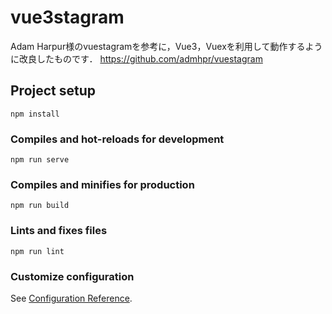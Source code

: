 # vue3stagram
Adam Harpur様のvuestagramを参考に，Vue3，Vuexを利用して動作するように改良したものです．
https://github.com/admhpr/vuestagram

## Project setup
```
npm install
```

### Compiles and hot-reloads for development
```
npm run serve
```

### Compiles and minifies for production
```
npm run build
```

### Lints and fixes files
```
npm run lint
```

### Customize configuration
See [Configuration Reference](https://cli.vuejs.org/config/).
